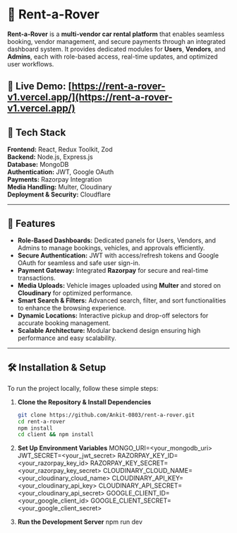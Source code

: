 # 🚗 Rent-a-Rover

**Rent-a-Rover** is a **multi-vendor car rental platform** that enables seamless booking, vendor management, and secure payments through an integrated dashboard system. It provides dedicated modules for **Users**, **Vendors**, and **Admins**, each with role-based access, real-time updates, and optimized user workflows.

🔗 **Live Demo:** [https://rent-a-rover-v1.vercel.app/](https://rent-a-rover-v1.vercel.app/)  
---

## 🧩 Tech Stack

**Frontend:** React, Redux Toolkit, Zod  
**Backend:** Node.js, Express.js  
**Database:** MongoDB  
**Authentication:** JWT, Google OAuth  
**Payments:** Razorpay Integration  
**Media Handling:** Multer, Cloudinary  
**Deployment & Security:** Cloudflare  

---

## 🚀 Features

- **Role-Based Dashboards:** Dedicated panels for Users, Vendors, and Admins to manage bookings, vehicles, and approvals efficiently.  
- **Secure Authentication:** JWT with access/refresh tokens and Google OAuth for seamless and safe user sign-in.  
- **Payment Gateway:** Integrated **Razorpay** for secure and real-time transactions.  
- **Media Uploads:** Vehicle images uploaded using **Multer** and stored on **Cloudinary** for optimized performance.  
- **Smart Search & Filters:** Advanced search, filter, and sort functionalities to enhance the browsing experience.  
- **Dynamic Locations:** Interactive pickup and drop-off selectors for accurate booking management.  
- **Scalable Architecture:** Modular backend design ensuring high performance and easy scalability.  

---

## 🛠️ Installation & Setup

To run the project locally, follow these simple steps:

1. **Clone the Repository & Install Dependencies**
   ```bash
   git clone https://github.com/Ankit-0803/rent-a-rover.git
   cd rent-a-rover
   npm install
   cd client && npm install
2. **Set Up Environment Variables**
MONGO_URI=<your_mongodb_uri>
JWT_SECRET=<your_jwt_secret>
RAZORPAY_KEY_ID=<your_razorpay_key_id>
RAZORPAY_KEY_SECRET=<your_razorpay_key_secret>
CLOUDINARY_CLOUD_NAME=<your_cloudinary_cloud_name>
CLOUDINARY_API_KEY=<your_cloudinary_api_key>
CLOUDINARY_API_SECRET=<your_cloudinary_api_secret>
GOOGLE_CLIENT_ID=<your_google_client_id>
GOOGLE_CLIENT_SECRET=<your_google_client_secret>

3. **Run the Development Server**
npm run dev


